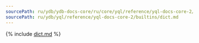 ```yaml
---
sourcePath: ru/ydb/ydb-docs-core/ru/core/yql/reference/yql-docs-core-2/builtins/dict.md
sourcePath: ru/ydb/yql/reference/yql-docs-core-2/builtins/dict.md
---
```


{% include [dict.md](_includes/dict.md) %}
